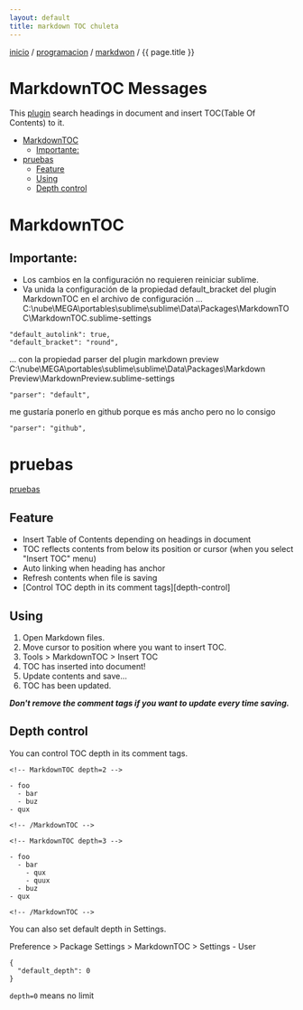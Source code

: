 ```yaml
---
layout: default
title: markdown TOC chuleta
---
```

[inicio](index.html)  / [programacion](programacion.html) / [markdwon](markdown.html) /  {{ page.title }}  

MarkdownTOC Messages
========================
 This [plugin](https://packagecontrol.io/packages/MarkdownTOC) search headings in document and insert TOC(Table Of Contents) to it.
<!-- MarkdownTOC -->

- [MarkdownTOC](#markdowntoc)
  - [Importante:](#importante)
- [pruebas](#pruebas)
  - [Feature](#feature)
  - [Using](#using)
  - [Depth control](#depth-control)

<!-- /MarkdownTOC -->


# MarkdownTOC

## Importante:  
  - Los cambios en la configuración no requieren reiniciar sublime.
  - Va unida la configuración de la propiedad default_bracket del plugin MarkdownTOC en el archivo de configuración ...
C:\nube\MEGA\portables\sublime\sublime\Data\Packages\MarkdownTOC\MarkdownTOC.sublime-settings  

  ```
"default_autolink": true,
"default_bracket": "round",
  ```
  
... con la propiedad parser del plugin markdown preview 
C:\nube\MEGA\portables\sublime\sublime\Data\Packages\Markdown Preview\MarkdownPreview.sublime-settings
```
"parser": "default",
```
me gustaría ponerlo en github porque es más ancho pero no lo consigo
```
"parser": "github",
  ```
# pruebas
[pruebas](pruebas/prueba.html)
  
## Feature
  
  - Insert Table of Contents depending on headings in document
  - TOC reflects contents from below its position or cursor (when you select "Insert TOC" menu)
  - Auto linking when heading has anchor
  - Refresh contents when file is saving
  - [Control TOC depth in its comment tags][depth-control]
  
## Using
  
  1. Open Markdown files.
  2. Move cursor to position where you want to insert TOC.
  3. Tools > MarkdownTOC > Insert TOC
  4. TOC has inserted into document!
  5. Update contents and save...
  6. TOC has been updated.
  
  ***Don't remove the comment tags if you want to update every time saving.***
  
  
## Depth control
  
  You can control TOC depth in its comment tags.
  
  ```
  <!-- MarkdownTOC depth=2 -->
  
  - foo
    - bar
    - buz
  - qux
  
  <!-- /MarkdownTOC -->
  ```
  ```
  <!-- MarkdownTOC depth=3 -->
  
  - foo
    - bar
      - qux
      - quux
    - buz
  - qux
  
  <!-- /MarkdownTOC -->
  ```
  
  You can also set default depth in Settings.
  
  Preference > Package Settings > MarkdownTOC > Settings - User
  
  ```
  {
    "default_depth": 0
  }
  ```
  
  `depth=0` means no limit


